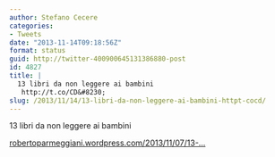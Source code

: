 ```yaml
---
author: Stefano Cecere
categories:
- Tweets
date: "2013-11-14T09:18:56Z"
format: status
guid: http://twitter-400900645131386880-post
id: 4827
title: |
  13 libri da non leggere ai bambini
   http://t.co/CD&#8230;
slug: /2013/11/14/13-libri-da-non-leggere-ai-bambini-httpt-cocd/
---
```


13 libri da non leggere ai bambini
   
[robertoparmeggiani.wordpress.com/2013/11/07/13-…](http://robertoparmeggiani.wordpress.com/2013/11/07/13-libri-da-non-leggere-ai-bambini/)